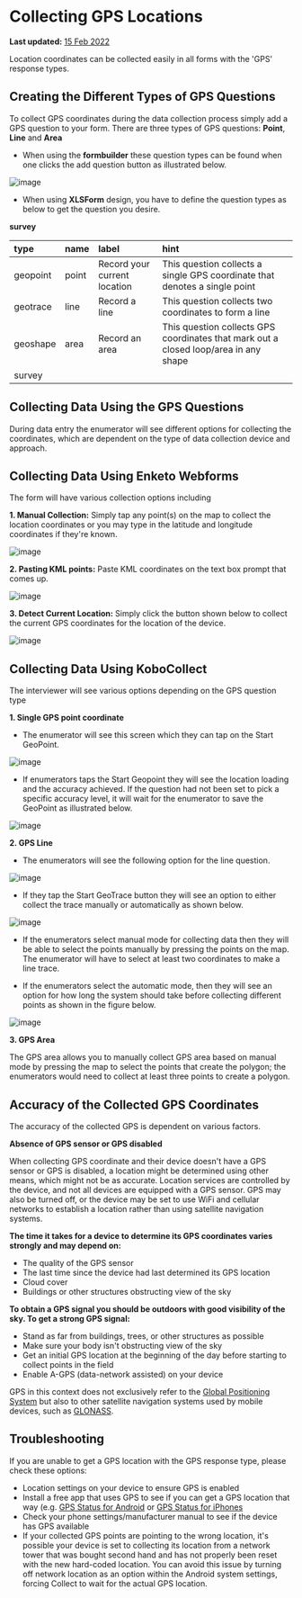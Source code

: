 # Collecting GPS Locations

**Last updated:**
<a href="https://github.com/kobotoolbox/docs/blob/511ea4cb3c698a4b45e7c2b4efd1af4e356e811f/source/collect_gps.md" class="reference">15
Feb 2022</a>

Location coordinates can be collected easily in all forms with the 'GPS'
response types.

## Creating the Different Types of GPS Questions

To collect GPS coordinates during the data collection process simply add a GPS
question to your form. There are three types of GPS questions: **Point**,
**Line** and **Area**

-   When using the **formbuilder** these question types can be found when one
    clicks the add question button as illustrated below.

![image](/images/collect_gps/formbuilder.jpg)

-   When using **XLSForm** design, you have to define the question types as
    below to get the question you desire.

**survey**

| type     | name  | label                        | hint                                                                                 |
| :------- | :---- | :--------------------------- | :----------------------------------------------------------------------------------- |
| geopoint | point | Record your current location | This question collects a single GPS coordinate that denotes a single point           |
| geotrace | line  | Record a line                | This question collects two coordinates to form a line                                |
| geoshape | area  | Record an area               | This question collects GPS coordinates that mark out a closed loop/area in any shape |
| survey |

## Collecting Data Using the GPS Questions

During data entry the enumerator will see different options for collecting the
coordinates, which are dependent on the type of data collection device and
approach.

## Collecting Data Using Enketo Webforms

The form will have various collection options including

**1. Manual Collection:** Simply tap any point(s) on the map to collect the
location coordinates or you may type in the latitude and longitude coordinates
if they're known.

![image](/images/collect_gps/point_manual.png)

**2. Pasting KML points:** Paste KML coordinates on the text box prompt that
comes up.

![image](/images/collect_gps/kml.png)

**3. Detect Current Location:** Simply click the button shown below to collect
the current GPS coordinates for the location of the device.

![image](/images/collect_gps/current_location.jpg)

## Collecting Data Using KoboCollect

The interviewer will see various options depending on the GPS question type

**1. Single GPS point coordinate**

-   The enumerator will see this screen which they can tap on the Start
    GeoPoint.

![image](/images/collect_gps/geopoint.jpg)

-   If enumerators taps the Start Geopoint they will see the location loading
    and the accuracy achieved. If the question had not been set to pick a
    specific accuracy level, it will wait for the enumerator to save the
    GeoPoint as illustrated below.

![image](/images/collect_gps/autopoint.jpg)

**2. GPS Line**

-   The enumerators will see the following option for the line question.

![image](/images/collect_gps/line.jpg)

-   If they tap the Start GeoTrace button they will see an option to either
    collect the trace manually or automatically as shown below.

![image](/images/collect_gps/trace_mode.jpg)

-   If the enumerators select manual mode for collecting data then they will be
    able to select the points manually by pressing the points on the map. The
    enumerator will have to select at least two coordinates to make a line
    trace.

-   If the enumerators select the automatic mode, then they will see an option
    for how long the system should take before collecting different points as
    shown in the figure below.

![image](/images/collect_gps/automodes.jpg)

**3. GPS Area**

The GPS area allows you to manually collect GPS area based on manual mode by
pressing the map to select the points that create the polygon; the enumerators
would need to collect at least three points to create a polygon.

## Accuracy of the Collected GPS Coordinates

The accuracy of the collected GPS is dependent on various factors.

**Absence of GPS sensor or GPS disabled**

When collecting GPS coordinate and their device doesn't have a GPS sensor or GPS
is disabled, a location might be determined using other means, which might not
be as accurate. Location services are controlled by the device, and not all
devices are equipped with a GPS sensor. GPS may also be turned off, or the
device may be set to use WiFi and cellular networks to establish a location
rather than using satellite navigation systems.

**The time it takes for a device to determine its GPS coordinates varies
strongly and may depend on:**

-   The quality of the GPS sensor
-   The last time since the device had last determined its GPS location
-   Cloud cover
-   Buildings or other structures obstructing view of the sky

**To obtain a GPS signal you should be outdoors with good visibility of the sky.
To get a strong GPS signal:**

-   Stand as far from buildings, trees, or other structures as possible
-   Make sure your body isn't obstructing view of the sky
-   Get an initial GPS location at the beginning of the day before starting to
    collect points in the field
-   Enable A-GPS (data-network assisted) on your device

<p class="note">GPS in this context does not exclusively refer to the <a class="reference" href="https://en.wikipedia.org/wiki/Global_Positioning_System">Global Positioning System</a> but also to other satellite navigation systems used by mobile devices, such as <a class="reference" href="https://en.wikipedia.org/wiki/GLONASS">GLONASS</a>.</p>

## Troubleshooting

If you are unable to get a GPS location with the GPS response type, please check
these options:

-   Location settings on your device to ensure GPS is enabled
-   Install a free app that uses GPS to see if you can get a GPS location that
    way (e.g.
    [GPS Status for Android](https://play.google.com/store/apps/details?id=com.eclipsim.gpsstatus2)
    or
    [GPS Status for iPhones](https://apps.apple.com/ca/app/gps-status/id378085995)
-   Check your phone settings/manufacturer manual to see if the device has GPS
    available
-   If your collected GPS points are pointing to the wrong location, it's
    possible your device is set to collecting its location from a network tower
    that was bought second hand and has not properly been reset with the new
    hard-coded location. You can avoid this issue by turning off network
    location as an option within the Android system settings, forcing Collect to
    wait for the actual GPS location.
